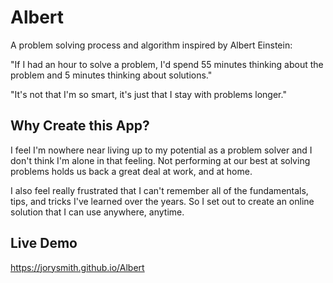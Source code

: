 # Albert
A problem solving process and algorithm inspired by Albert Einstein:

 "If I had an hour to solve a problem, I'd spend 55 minutes thinking about the problem and 5 minutes thinking about solutions."

 "It's not that I'm so smart, it's just that I stay with problems longer."

 ## Why Create this App?
 I feel I'm nowhere near living up to my potential as a problem solver and I don't think I'm alone in that feeling. Not performing at our best at solving problems holds us back a great deal at work, and at home.
 
 I also feel really frustrated that I can't remember all of the fundamentals, tips, and tricks I've learned over the years. So I set out to create an online solution that I can use anywhere, anytime.

 ## Live Demo
 https://jorysmith.github.io/Albert
